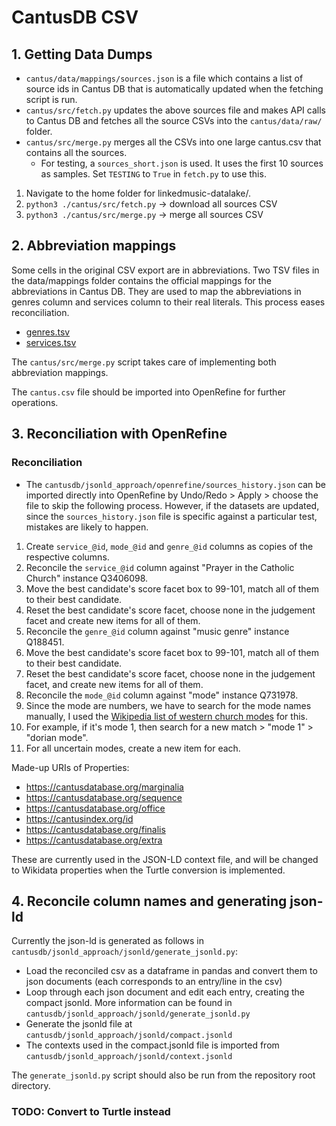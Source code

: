 # CantusDB CSV

## 1. Getting Data Dumps

- `cantus/data/mappings/sources.json` is a file which contains a list of source ids in Cantus DB that is automatically updated when the fetching script is run.
- `cantus/src/fetch.py` updates the above sources file and makes API calls to Cantus DB and fetches all the source CSVs into the `cantus/data/raw/` folder.
- `cantus/src/merge.py` merges all the CSVs into one large cantus.csv that contains all the sources.
  - For testing, a `sources_short.json` is used. It uses the first 10 sources as samples. Set `TESTING` to `True` in `fetch.py` to use this.

1. Navigate to the home folder for linkedmusic-datalake/.
2. ```python3 ./cantus/src/fetch.py``` -> download all sources CSV
3. ```python3 ./cantus/src/merge.py``` -> merge all sources CSV

## 2. Abbreviation mappings

Some cells in the original CSV export are in abbreviations. Two TSV files in the data/mappings folder contains the official mappings for the abbreviations in Cantus DB. They are used to map the abbreviations in genres column and services column to their real literals. This process eases reconciliation.

- [genres.tsv](https://cantusdatabase.org/genres/)
- [services.tsv](https://cantusdatabase.org/offices/)

The `cantus/src/merge.py` script takes care of implementing both abbreviation mappings.

The ```cantus.csv``` file should be imported into OpenRefine for further operations.

## 3. Reconciliation with OpenRefine

### Reconciliation

- The `cantusdb/jsonld_approach/openrefine/sources_history.json` can be imported directly into OpenRefine by Undo/Redo > Apply > choose the file to skip the following process. However, if the datasets are updated, since the `sources_history.json` file is specific against a particular test, mistakes are likely to happen.

1. Create `service_@id`, `mode_@id` and `genre_@id` columns as copies of the respective columns.
2. Reconcile the `service_@id` column against "Prayer in the Catholic Church" instance Q3406098.
3. Move the best candidate's score facet box to 99-101, match all of them to their best candidate.
4. Reset the best candidate's score facet, choose none in the judgement facet and create new items for all of them.
5. Reconcile the `genre_@id` column against "music genre" instance Q188451.
6. Move the best candidate's score facet box to 99-101, match all of them to their best candidate.
7. Reset the best candidate's score facet, choose none in the judgement facet, and create new items for all of them.
8. Reconcile the `mode_@id` column against "mode" instance Q731978.
9. Since the mode are numbers, we have to search for the mode names manually, I used the [Wikipedia list of western church modes](https://en.wikipedia.org/wiki/Mode_(music)#Western_Church) for this.
10. For example, if it's mode 1, then search for a new match > "mode 1" > "dorian mode".
11. For all uncertain modes, create a new item for each.

Made-up URIs of Properties:

- https://cantusdatabase.org/marginalia
- https://cantusdatabase.org/sequence
- https://cantusdatabase.org/office
- https://cantusindex.org/id
- https://cantusdatabase.org/finalis
- https://cantusdatabase.org/extra

These are currently used in the JSON-LD context file, and will be changed to Wikidata properties when the Turtle conversion is implemented.

## 4. Reconcile column names and generating json-ld

Currently the json-ld is generated as follows in `cantusdb/jsonld_approach/jsonld/generate_jsonld.py`:

- Load the reconciled csv as a dataframe in pandas and convert them to json documents (each corresponds to an entry/line in the csv)
- Loop through each json document and edit each entry, creating the compact jsonld. More information can be found in `cantusdb/jsonld_approach/jsonld/generate_jsonld.py`
- Generate the jsonld file at `cantusdb/jsonld_approach/jsonld/compact.jsonld`
- The contexts used in the compact.jsonld file is imported from `cantusdb/jsonld_approach/jsonld/context.jsonld`

The `generate_jsonld.py` script should also be run from the repository root directory.

### TODO: Convert to Turtle instead

